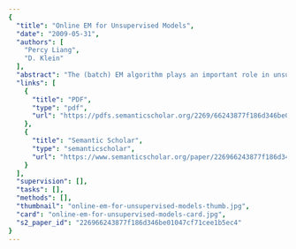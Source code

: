 ```yaml
---
{
  "title": "Online EM for Unsupervised Models",
  "date": "2009-05-31",
  "authors": [
    "Percy Liang",
    "D. Klein"
  ],
  "abstract": "The (batch) EM algorithm plays an important role in unsupervised induction, but it sometimes suffers from slow convergence. In this paper, we show that online variants (1) provide significant speedups and (2) can even find better solutions than those found by batch EM. We support these findings on four unsupervised tasks: part-of-speech tagging, document classification, word segmentation, and word alignment.",
  "links": [
    {
      "title": "PDF",
      "type": "pdf",
      "url": "https://pdfs.semanticscholar.org/2269/66243877f186d346be01047cf71cee1b5ec4.pdf"
    },
    {
      "title": "Semantic Scholar",
      "type": "semanticscholar",
      "url": "https://www.semanticscholar.org/paper/226966243877f186d346be01047cf71cee1b5ec4"
    }
  ],
  "supervision": [],
  "tasks": [],
  "methods": [],
  "thumbnail": "online-em-for-unsupervised-models-thumb.jpg",
  "card": "online-em-for-unsupervised-models-card.jpg",
  "s2_paper_id": "226966243877f186d346be01047cf71cee1b5ec4"
}
---
```


